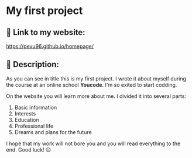 # My first project

## 🔗 Link to my website:
https://pevu96.github.io/homepage/

## 🧾 Description:
As you can see in title this is my first project. I wrote it about myself during the course at an online school **Youcode**. I'm so exited to start codding.

On the website you will learn more about me. I divided it into several parts:
1. Basic information
2. Interests
3. Education
4. Professional life
5. Dreams and plans for the future

I hope that my work will not bore you and you will read everything to the end. Good luck! 😉
